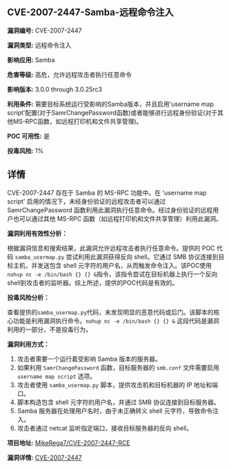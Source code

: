 ## CVE-2007-2447-Samba-远程命令注入

**漏洞编号:** CVE-2007-2447

**漏洞类型:** 远程命令注入

**影响应用:** Samba

**危害等级:** 高危，允许远程攻击者执行任意命令

**影响版本:** 3.0.0 through 3.0.25rc3

**利用条件:** 需要目标系统运行受影响的Samba版本，并且启用'username map script'配置(对于SamrChangePassword函数)或者能够进行远程身份验证(对于其他MS-RPC函数，如远程打印机和文件共享管理)。

**POC 可用性:** 是

**投毒风险:** 1%

## 详情

CVE-2007-2447 存在于 Samba 的 MS-RPC 功能中。在 'username map script' 启用的情况下，未经身份验证的远程攻击者可以通过 SamrChangePassword 函数利用此漏洞执行任意命令。经过身份验证的远程用户也可以通过其他 MS-RPC 函数（如远程打印机和文件共享管理）利用此漏洞。

**漏洞利用有效性分析：**

根据漏洞信息和搜索结果，此漏洞允许远程攻击者执行任意命令。提供的 POC 代码 `samba_usermap.py` 尝试利用此漏洞获得反向 shell。它通过 SMB 协议连接到目标主机，并发送包含 shell 元字符的用户名，从而触发命令注入。该POC使用`nohup nc -e /bin/bash {} {} &`指令，该指令尝试在目标机器上执行一个反向shell到攻击者的监听器。综上所述，提供的POC代码是有效的。

**投毒风险分析：**

查看提供的`samba_usermap.py`代码，未发现明显的恶意代码或后门。该脚本的核心功能是利用漏洞执行命令。`nohup nc -e /bin/bash {} {} &` 这段代码是漏洞利用的一部分，不是投毒行为。

**漏洞利用方式：**

1.  攻击者需要一个运行着受影响 Samba 版本的服务器。
2.  如果利用 `SamrChangePassword` 函数，目标服务器的 `smb.conf` 文件需要启用 `username map script` 选项。
3.  攻击者使用 `samba_usermap.py` 脚本，提供攻击机和目标机器的 IP 地址和端口。
4.  脚本构造包含 shell 元字符的用户名，并通过 SMB 协议连接到目标服务器。
5.  Samba 服务器在处理用户名时，由于未正确转义 shell 元字符，导致命令注入。
6.  攻击者通过 netcat 监听指定端口，接收目标服务器的反向 shell。

**项目地址:** [MikeRega7/CVE-2007-2447-RCE](https://github.com/MikeRega7/CVE-2007-2447-RCE)

**漏洞详情:** [CVE-2007-2447](https://nvd.nist.gov/vuln/detail/CVE-2007-2447)